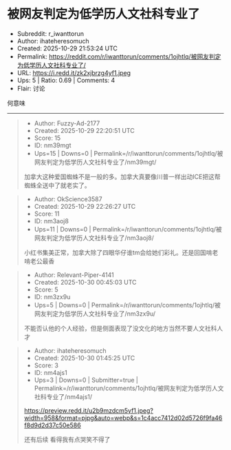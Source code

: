 # 被网友判定为低学历人文社科专业了

- Subreddit: r_iwanttorun
- Author: ihateheresomuch
- Created: 2025-10-29 21:53:24 UTC
- Permalink: https://reddit.com/r/iwanttorun/comments/1ojhtlq/被网友判定为低学历人文社科专业了/
- URL: https://i.redd.it/zk2xjbrzg4yf1.jpeg
- Ups: 5 | Ratio: 0.69 | Comments: 4
- Flair: 讨论


何意味


---

> - Author: Fuzzy-Ad-2177
> - Created: 2025-10-29 22:20:51 UTC
> - Score: 15
> - ID: nm39mgt
> - Ups=15 | Downs=0 | Permalink=/r/iwanttorun/comments/1ojhtlq/被网友判定为低学历人文社科专业了/nm39mgt/
>
> 加拿大这种爱国蜘蛛不是一般的多。加拿大真要像川普一样出动ICE把这帮蜘蛛全送中了就老实了。

> - Author: OkScience3587
> - Created: 2025-10-29 22:26:27 UTC
> - Score: 11
> - ID: nm3aoj8
> - Ups=11 | Downs=0 | Permalink=/r/iwanttorun/comments/1ojhtlq/被网友判定为低学历人文社科专业了/nm3aoj8/
>
> 小红书集美正常，加拿大除了四眼华仔谁tm会给她们彩礼。还是回国啃老啃老公最香

> - Author: Relevant-Piper-4141
> - Created: 2025-10-30 00:45:03 UTC
> - Score: 5
> - ID: nm3zx9u
> - Ups=5 | Downs=0 | Permalink=/r/iwanttorun/comments/1ojhtlq/被网友判定为低学历人文社科专业了/nm3zx9u/
>
> 不能否认他的个人经验，但是侧面表现了没文化的地方当然不要人文社科人才

> - Author: ihateheresomuch
> - Created: 2025-10-30 01:45:25 UTC
> - Score: 3
> - ID: nm4ajs1
> - Ups=3 | Downs=0 | Submitter=true | Permalink=/r/iwanttorun/comments/1ojhtlq/被网友判定为低学历人文社科专业了/nm4ajs1/
>
> https://preview.redd.it/u2b9mzdcm5yf1.jpeg?width=958&format=pjpg&auto=webp&s=1c4acc7412d02d5726f9fa46f8d9d2d37c50e586
> 
> 还有后续 看得我有点哭笑不得了
